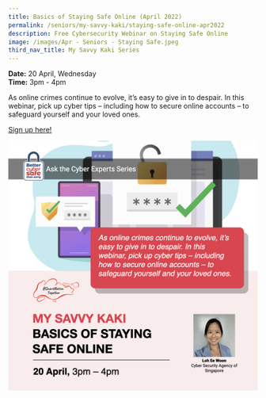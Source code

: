 ```yaml
---
title: Basics of Staying Safe Online (April 2022)
permalink: /seniors/my-savvy-kaki/staying-safe-online-apr2022
description: Free Cybersecurity Webinar on Staying Safe Online
image: /images/Apr - Seniors - Staying Safe.jpeg
third_nav_title: My Savvy Kaki Series
---
```

**Date:** 20 April, Wednesday
<br> **Time:** 3pm - 4pm

As online crimes continue to evolve, it’s easy to give in to despair. In this webinar, pick up cyber tips – including how to secure online accounts – to safeguard yourself and your loved ones. 

[Sign up here! ](https://go.gov.sg/staysafeonline101-ss-apr20)

![Free Cybersecurity Webinar on Staying Safe Online for Seniors](/images/Apr%20-%20Seniors%20-%20Staying%20Safe.jpeg)